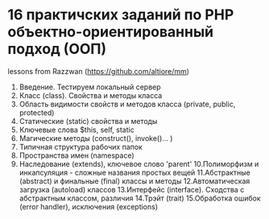 # 16 практичских заданий по PHP объектно-ориентированный подход (ООП)
lessons from Razzwan (https://github.com/altiore/mm)
1. Введение. Тестируем локальный сервер
2. Класс (class). Свойства и методы класса
3. Область видимости свойств и методов класса (private, public, protected)
4. Статические (static) свойства и методы
5. Ключевые слова $this, self, static
6. Магические методы (construct(), invoke()... )
7. Типичная структура рабочих папок
8. Пространства имен (namespace)
9. Наследование (extends), ключевое слово 'parent'
10.Полиморфизм и инкапсуляция - сложные названия простых вещей
11.Абстрактные (abstract) и финальные (final) классы и методы
12.Автоматическая загрузка (autoload) классов
13.Интерфейс (interface). Сходства с абстрактным классом, различия
14.Трэйт (trait)
15.Обработка ошибок (error handler), исключения (exceptions)
